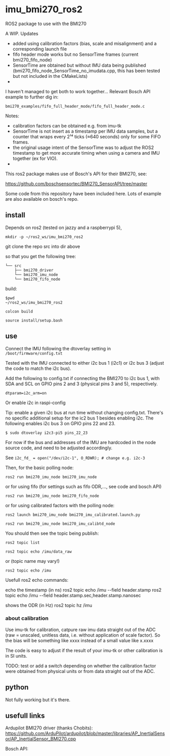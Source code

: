 # imu_bmi270_ros2

ROS2 package to use with the BMI270 

A WIP.
Updates
- added using calibration factors (bias, scale and misalignment) and a corresponding launch file
- fifo header mode works but no SensorTime frames (current bmi270_fifo_node)
- SensorTime are obtained but without IMU data being published (bmi270_fifo_node_SensorTime_no_imudata.cpp, this has been tested but not included in the CMakeLists)
-
I haven't managed to get both to work together...
Relevant Bosch API example to further dig in:

    bmi270_examples/fifo_full_header_mode/fifo_full_header_mode.c

Notes:
- calibration factors can be obtained e.g. from imu-tk
- SensorTime is not insert as a timestamp per IMU data samples, but a counter that wraps every 2¹⁴ ticks (≈640 seconds) only for some FIFO frames.
- the original usage intent of the SensorTime was to adjust the ROS2 timestamp to get more accurate timing when using a camera and IMU together (ex for VIO).
-

This ros2 package makes use of Bosch's API for their BMI270, see:

https://github.com/boschsensortec/BMI270_SensorAPI/tree/master

Some code from this repository have been included here. Lots of example are also available on bosch's repo.


## install

Depends on ros2 (tested on jazzy and a raspberrypi 5), 

    mkdir -p ~/ros2_ws/imu_bmi270_ros2

git clone the repo src into dir above

so that you get the following tree:

    └── src
        ├── bmi270_driver
        └── bmi270_imu_node
        └── bmi270_fifo_node

build:

    $pwd
    ~/ros2_ws/imu_bmi270_ros2

    colcon build

    source install/setup.bash

## use

Connect the IMU following the dtoverlay setting in `/boot/firmware/config.txt`

Tested with the IMU connected to either i2c bus 1 (i2c1) or i2c bus 3 (adjust the code to match the i2c bus).

Add the following to  config.txt if connecting the BMI270 to i2c bus 1, with SDA and SCL on GPIO pins 2 and 3 (physical pins 3 and 5), respectively.

    dtparam=i2c_arm=on

Or enable i2c in raspi-config

Tip: enable a given i2c bus at run time without changing config.txt. There's no specific additional setup for the ic2 bus 1 besides enabling i2c. 
The following enables i2c bus 3 on GPIO pins 22 and 23.

    $ sudo dtoverlay i2c3-pi5 pins_22_23

For now if the bus and addresses of the IMU are hardcoded in the node source code, and need to be adjusted accordingly.

See `i2c_fd_ = open("/dev/i2c-1", O_RDWR); # change e.g. i2c-3` 

Then, for the basic polling node:

    ros2 run bmi270_imu_node bmi270_imu_node

or for using fifo (for settings such as fifo ODR,..., see code and bosch API)

    ros2 run bmi270_imu_node bmi270_fifo_node

or for using calibrated factors with the polling node:

    ros2 launch bmi270_imu_node bmi270_imu_calibrated.launch.py

    ros2 run bmi270_imu_node bmi270_imu_calibtd_node


You should then see the topic being publish:

    ros2 topic list

    ros2 topic echo /imu/data_raw

or (topic name may vary!) 

    ros2 topic echo /imu

Usefull ros2 echo commands:

echo the timestamp (in ns)
ros2 topic echo /imu --field header.stamp
ros2 topic echo /imu --field header.stamp.sec,header.stamp.nanosec

shows the ODR (in Hz)
ros2 topic hz /imu

### about calibration

Use imu-tk for calibration, catpure raw imu data straight out of the ADC (raw = unscaled, unitless data, i.e. without application of scale factor).
So the bias will be something like xxxx instead of a small value like x.xxxx

The code is easy to adjust if the result of your imu-tk or other calibration is in SI units.

TODO: test or add a switch depending on whether the calibration factor were obtained from physical units or from data straight out of the ADC. 

## python

Not fully working but it's there.

## usefull links

Ardupilot BMI270 driver (thanks Chobits):
https://github.com/ArduPilot/ardupilot/blob/master/libraries/AP_InertialSensor/AP_InertialSensor_BMI270.cpp

Bosch API:

